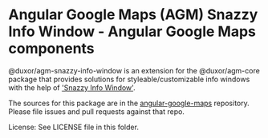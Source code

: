 Angular Google Maps (AGM) Snazzy Info Window - Angular Google Maps components
=========

@duxor/agm-snazzy-info-window is an extension for the @duxor/agm-core package that provides solutions for styleable/customizable info windows with the help of ['Snazzy Info Window'](https://github.com/atmist/snazzy-info-window).

The sources for this package are in the [angular-google-maps](https://github.com/SebastianM/angular-google-maps) repository. Please file issues and pull requests against that repo.

License: See LICENSE file in this folder.
